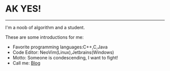 # AK YES!
----
I'm a noob of algorithm and a student.

These are some introductions for me:

- Favorite programming languages:C++,C,Java
- Code Editor: NeoVim(Linux),Jetbrains(Windows)
- Motto: Someone is condescending, I want to fight!
- Call me: [Blog](http://dawnsinky.github.io)
